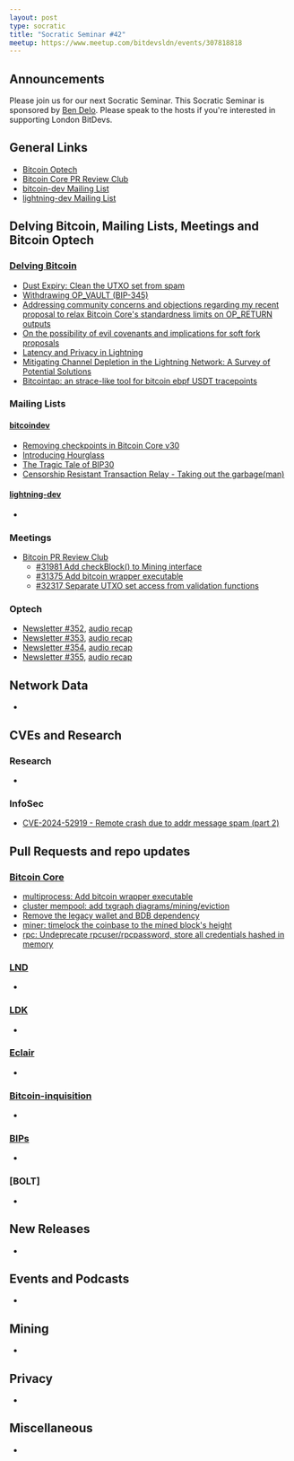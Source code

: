 ```yaml
---
layout: post
type: socratic
title: "Socratic Seminar #42"
meetup: https://www.meetup.com/bitdevsldn/events/307818818
---
```


## Announcements

Please join us for our next Socratic Seminar. This Socratic Seminar is sponsored by [Ben Delo](https://twitter.com/bendelo).
Please speak to the hosts if you're interested in supporting London BitDevs.

## General Links

* [Bitcoin Optech](https://bitcoinops.org)
* [Bitcoin Core PR Review Club](https://bitcoincore.reviews)
* [bitcoin-dev Mailing List](https://lists.linuxfoundation.org/pipermail/bitcoin-dev)
* [lightning-dev Mailing List](https://lists.linuxfoundation.org/pipermail/lightning-dev)

## Delving Bitcoin, Mailing Lists, Meetings and Bitcoin Optech
### [Delving Bitcoin](https://delvingbitcoin.org/)
- [Dust Expiry: Clean the UTXO set from spam](https://delvingbitcoin.org/t/dust-expiry-clean-the-utxo-set-from-spam/1707)
- [Withdrawing OP\_VAULT (BIP-345)](https://delvingbitcoin.org/t/withdrawing-op-vault-bip-345/1670)
- [Addressing community concerns and objections regarding my recent proposal to relax Bitcoin Core's standardness limits on OP\_RETURN outputs](https://delvingbitcoin.org/t/addressing-community-concerns-and-objections-regarding-my-recent-proposal-to-relax-bitcoin-cores-standardness-limits-on-op-return-outputs/1697)
- [On the possibility of evil covenants and implications for soft fork proposals](https://delvingbitcoin.org/t/on-the-possibility-of-evil-covenants-and-implications-for-soft-fork-proposals/1703)
- [Latency and Privacy in Lightning](https://delvingbitcoin.org/t/latency-and-privacy-in-lightning/1723)
- [Mitigating Channel Depletion in the Lightning Network: A Survey of Potential Solutions](https://delvingbitcoin.org/t/mitigating-channel-depletion-in-the-lightning-network-a-survey-of-potential-solutions/1640)
- [Bitcointap: an strace-like tool for bitcoin ebpf USDT tracepoints](https://delvingbitcoin.org/t/bitcointap-an-strace-like-tool-for-bitcoin-ebpf-usdt-tracepoints/1694)

### Mailing Lists
#### [bitcoindev](https://groups.google.com/g/bitcoindev)
- [Removing checkpoints in Bitcoin Core v30](https://groups.google.com/g/bitcoindev/c/qyId8Yto45M)
- [Introducing Hourglass](https://groups.google.com/g/bitcoindev/c/zmg3U117aNc)
- [The Tragic Tale of BIP30](https://groups.google.com/g/bitcoindev/c/aqHRfa0UWFo)
- [Censorship Resistant Transaction Relay - Taking out the garbage(man)](https://groups.google.com/g/bitcoindev/c/bmV1QwYEN4k)


#### [lightning-dev](https://lists.linuxfoundation.org/pipermail/lightning-dev)
-

### Meetings
- [Bitcoin PR Review Club](https://bitcoincore.reviews)
  - [#31981 Add checkBlock() to Mining interface](https://bitcoincore.reviews/31981)
  - [#31375 Add bitcoin wrapper executable](https://bitcoincore.reviews/31375)
  - [#32317 Separate UTXO set access from validation functions](https://bitcoincore.reviews/32317)

### Optech
- [Newsletter #352](https://bitcoinops.org/en/newsletters/2025/05/02/), [audio recap](https://bitcoinops.org/en/podcast/2025/05/06/)
- [Newsletter #353](https://bitcoinops.org/en/newsletters/2025/05/09/), [audio recap](https://bitcoinops.org/en/podcast/2025/05/13/)
- [Newsletter #354](https://bitcoinops.org/en/newsletters/2025/05/16/), [audio recap](https://bitcoinops.org/en/podcast/2025/05/20/)
- [Newsletter #355](https://bitcoinops.org/en/newsletters/2025/05/23/), [audio recap](https://bitcoinops.org/en/podcast/2025/05/27/)

## Network Data
-

## CVEs and Research
### Research
-

### InfoSec
- [CVE-2024-52919 - Remote crash due to addr message spam (part 2)](https://bitcoincore.org/en/2025/04/28/disclose-cve-2024-52919/)

## Pull Requests and repo updates
### [Bitcoin Core](https://github.com/bitcoin/bitcoin)
- [multiprocess: Add bitcoin wrapper executable](https://github.com/bitcoin/bitcoin/pull/31375)
- [cluster mempool: add txgraph diagrams/mining/eviction](https://github.com/bitcoin/bitcoin/pull/31444)
- [Remove the legacy wallet and BDB dependency](https://github.com/bitcoin/bitcoin/pull/28710)
- [miner: timelock the coinbase to the mined block's height](https://github.com/bitcoin/bitcoin/pull/32155)
- [rpc: Undeprecate rpcuser/rpcpassword, store all credentials hashed in memory](https://github.com/bitcoin/bitcoin/pull/32423)


### [LND](https://github.com/lightningnetwork/lnd)
-

### [LDK](https://github.com/lightningdevkit/rust-lightning)
-

### [Eclair](https://github.com/ACINQ/eclair)
-

### [Bitcoin-inquisition](https://github.com/bitcoin-inquisition/bitcoin)
-

### [BIPs](https://github.com/bitcoin/bips)
-

### [BOLT]
-

## New Releases
-

## Events and Podcasts
-

## Mining
-

## Privacy
-

## Miscellaneous
-
